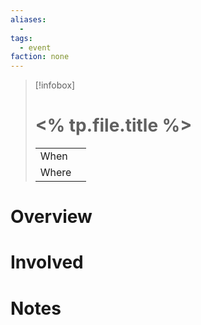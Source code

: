 ```yaml
---
aliases:
  -
tags:
  - event
faction: none
---
```


> [!infobox] 
> # <% tp.file.title %>
> | | |
> | ---- | ---- |
> | When | |
> | Where |  |

# Overview

# Involved

# Notes


